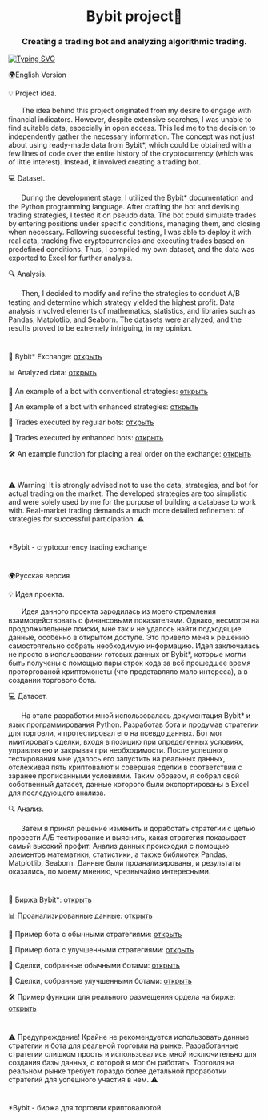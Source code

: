 <h1 align="center">Bybit project🚀</h1>
<h3 align="center">Creating a trading bot and analyzing algorithmic trading.</h3>

[![Typing SVG](https://readme-typing-svg.herokuapp.com?color=%2336BCF7&lines=def+activate_bot():+return+profit+💎)](https://git.io/typing-svg)

🌍English Version

💡 Project idea. 

ㅤㅤThe idea behind this project originated from my desire to engage with financial indicators. However, despite extensive searches, I was unable to find suitable data, especially in open access. This led me to the decision to independently gather the necessary information. The concept was not just about using ready-made data from Bybit*, which could be obtained with a few lines of code over the entire history of the cryptocurrency (which was of little interest). Instead, it involved creating a trading bot.

💻 Dataset. 

ㅤㅤDuring the development stage, I utilized the Bybit* documentation and the Python programming language. After crafting the bot and devising trading strategies, I tested it on pseudo data. The bot could simulate trades by entering positions under specific conditions, managing them, and closing when necessary. Following successful testing, I was able to deploy it with real data, tracking five cryptocurrencies and executing trades based on predefined conditions. Thus, I compiled my own dataset, and the data was exported to Excel for further analysis.

🔍 Analysis. 

ㅤㅤThen, I decided to modify and refine the strategies to conduct A/B testing and determine which strategy yielded the highest profit. Data analysis involved elements of mathematics, statistics, and libraries such as Pandas, Matplotlib, and Seaborn. The datasets were analyzed, and the results proved to be extremely intriguing, in my opinion.

<h1></h1>

💼 Bybit* Exchange: [открыть](https://www.bybit.com/)

📊 Analyzed data: [открыть](https://github.com/end1ess1/end1ess1/blob/main/bybit_project/Bybit_analysis.ipynb)

🤖 An example of a bot with conventional strategies: [открыть](https://github.com/end1ess1/end1ess1/blob/main/bybit_project/bybit_a_test_ARBUSDT.py)

🤖 An example of a bot with enhanced strategies: [открыть](https://github.com/end1ess1/end1ess1/blob/main/bybit_project/bybit_b_test_ARBUSDT.py)

📑 Trades executed by regular bots: [открыть](https://github.com/end1ess1/end1ess1/raw/main/bybit_project/Common%20Bybit%20Data.xlsx)

📑 Trades executed by enhanced bots: [открыть](https://github.com/end1ess1/end1ess1/raw/main/bybit_project/B%20Test%20Bybit%20Data.xlsx)

🛠️ An example function for placing a real order on the exchange: [открыть](https://github.com/end1ess1/end1ess1/blob/main/bybit_project/place_order.py)

<h1></h1>

⚠️ Warning! It is strongly advised not to use the data, strategies, and bot for actual trading on the market. The developed strategies are too simplistic and were solely used by me for the purpose of building a database to work with. Real-market trading demands a much more detailed refinement of strategies for successful participation. ⚠️

<h1></h1>
*Bybit - сryptocurrency trading exchange
<h1></h1>

🌍Русская версия

💡 Идея проекта. 

ㅤㅤИдея данного проекта зародилась из моего стремления взаимодействовать с финансовыми показателями. Однако, несмотря на продолжительные поиски, мне так и не удалось найти подходящие данные, особенно в открытом доступе. Это привело меня к решению самостоятельно собрать необходимую информацию. Идея заключалась не просто в использовании готовых данных от Bybit*, которые могли быть получены с помощью пары строк кода за всё прошедшее время проторгованой криптомонеты (что представляло мало интереса), а в создании торгового бота. 

💻 Датасет. 

ㅤㅤНа этапе разработки мной использовалась документация Bybit* и язык программирования Python. Разработав бота и продумав стратегии для торговли, я протестировал его на псевдо данных. Бот мог имитировать сделки, входя в позицию при определенных условиях, управляя ею и закрывая при необходимости. После успешного тестирования мне удалось его запустить на реальных данных, отслеживая пять криптовалют и совершая сделки в соответствии с заранее прописанными условиями. Таким образом, я собрал свой собственный датасет, данные которого были экспортированы в Excel для последующего анализа.

🔍 Анализ. 

ㅤㅤЗатем я принял решение изменить и доработать стратегии с целью провести А/Б тестирование и выяснить, какая стратегия показывает самый высокий профит. Анализ данных происходил с помощью элементов математики, статистики, а также библиотек Pandas, Matplotlib, Seaborn. Данные были проанализированы, и результаты оказались, по моему мнению, чрезвычайно интересными.

<h1></h1>

💼 Биржа Bybit*: [открыть](https://www.bybit.com/)

📊 Проанализированные данные: [открыть](https://github.com/end1ess1/end1ess1/blob/main/bybit_project/Bybit_analysis.ipynb)

🤖 Пример бота с обычными стратегиями: [открыть](https://github.com/end1ess1/end1ess1/blob/main/bybit_project/bybit_a_test_ARBUSDT.py)

🤖 Пример бота с улучшенными стратегиями: [открыть](https://github.com/end1ess1/end1ess1/blob/main/bybit_project/bybit_b_test_ARBUSDT.py)

📑 Сделки, собранные обычными ботами: [открыть](https://github.com/end1ess1/end1ess1/raw/main/bybit_project/Common%20Bybit%20Data.xlsx)

📑 Сделки, собранные улучшенными ботами: [открыть](https://github.com/end1ess1/end1ess1/raw/main/bybit_project/B%20Test%20Bybit%20Data.xlsx)

🛠️ Пример функции для реального размещения ордела на бирже: [открыть](https://github.com/end1ess1/end1ess1/blob/main/bybit_project/place_order.py)

<h1></h1>

⚠️ Предупреждение! Крайне не рекомендуется использовать данные стратегии и бота для реальной торговли на рынке. Разработанные стратегии слишком просты и использовались мной исключительно для создания базы данных, с которой я мог бы работать. Торговля на реальном рынке требует гораздо более детальной проработки стратегий для успешного участия в нем. ⚠️

<h1></h1>
*Bybit - биржа для торговли криптовалютой
<h1></h1>

